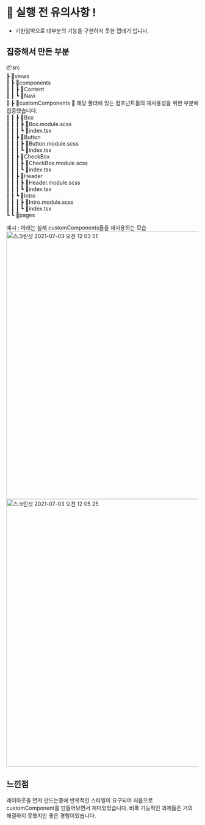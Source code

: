 # 🚨 실행 전 유의사항 !
- 기한임박으로 대부분의 기능을 구현하지 못한 껍데기 입니다.

## 집중해서 만든 부분
📦src  
 ┣ 📂views  
 ┃ ┣ 📂components  
 ┃ ┃ ┣ 📂Content  
 ┃ ┃ ┗ 📂Navi  
 ┃ ┣ 📂customComponents  🚨 해당  폴더에 있는 컴포넌트들의 재사용성을 위한 부분에 집중했습니다.  
 ┃ ┃ ┣ 📂Box  
 ┃ ┃ ┃ ┣ 📜Box.module.scss  
 ┃ ┃ ┃ ┗ 📜index.tsx  
 ┃ ┃ ┣ 📂Button  
 ┃ ┃ ┃ ┣ 📜Button.module.scss  
 ┃ ┃ ┃ ┗ 📜index.tsx  
 ┃ ┃ ┣ 📂CheckBox  
 ┃ ┃ ┃ ┣ 📜CheckBox.module.scss   
 ┃ ┃ ┃ ┗ 📜index.tsx   
 ┃ ┃ ┣ 📂Header  
 ┃ ┃ ┃ ┣ 📜Header.module.scss    
 ┃ ┃ ┃ ┗ 📜index.tsx    
 ┃ ┃ ┗ 📂Intro  
 ┃ ┃ ┃ ┣ 📜Intro.module.scss  
 ┃ ┃ ┃ ┗ 📜index.tsx  
 ┗ ┗ 📂pages  
 
 
 예시 : 아래는 실제 customComponents들을 재사용하는 모습  
<img width="700" alt="스크린샷 2021-07-03 오전 12 03 51" src="https://user-images.githubusercontent.com/54474732/124294269-75067e00-db92-11eb-8b90-b9383ca94d6f.png">
<img width="700" alt="스크린샷 2021-07-03 오전 12 05 25" src="https://user-images.githubusercontent.com/54474732/124294286-7768d800-db92-11eb-95d1-0c5a03bcf290.png">

## 느낀점 
레이아웃을 먼저 만드는중에 반복적인 스타일이 요구되어 처음으로 customComponent를 만들어보면서 재미있었습니다.
비록 기능적인 과제들은 거의 해결하지 못했지만 좋은 경험이었습니다.
